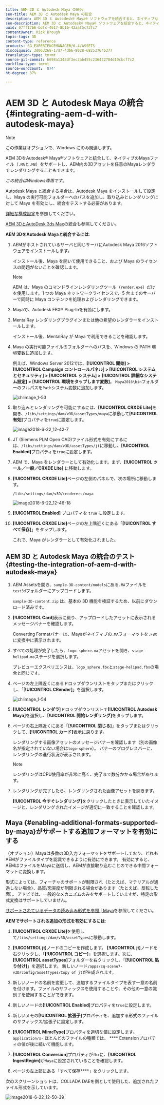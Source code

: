 ```yaml
---
title: AEM 3D と Autodesk Maya の統合
seo-title: AEM 3D と Autodesk Maya の統合
description: AEM 3D と Autodesk® Maya® ソフトウェアを統合すると、ネイティブな Maya ファイル（.MA および .MB）のサポートを有効化し、利用可能な Maya レンダラーを使用して AEM で 3D アセットをレンダリングできます。
seo-description: AEM 3D と Autodesk® Maya® ソフトウェアを統合すると、ネイティブな Maya ファイル（.MA および .MB）のサポートを有効化し、利用可能な Maya レンダラーを使用して AEM で 3D アセットをレンダリングできます。
uuid: 07ff17b6-bdfc-4617-8b16-42aaf5c73fc7
contentOwner: Rick Brough
topic-tags: 3D
content-type: reference
products: SG_EXPERIENCEMANAGER/6.4/ASSETS
discoiquuid: 3d063268-17d7-4db6-8028-682537645377
translation-type: tm+mt
source-git-commit: b698a1348df3ec2ab455c236422784d10cbcf7c2
workflow-type: tm+mt
source-wordcount: '874'
ht-degree: 37%

---
```



# AEM 3D と Autodesk Maya の統合 {#integrating-aem-d-with-autodesk-maya}

>[!NOTE]
>
>この作業はオプションで、Windows にのみ関連します。

AEM 3DをAutodesk® Maya®ソフトウェアと統合して、ネイティブのMayaファイル（`.MA`と`.MB`）をサポートし、AEM内の3Dアセットを任意のMayaレンダラでレンダリングすることもできます。

*この統合はWindows専用です*。

Autodesk Maya と統合する場合は、Autodesk Maya をインストールして設定し、Maya の実行可能フォルダーへのパスを追加し、取り込みとレンダリングに対して Maya を有効にし、統合をテストする必要があります。

[詳細な構成設定](advanced-config-3d.md)を参照してください。

[AEM 3DとAutoDesk 3ds Max](integrating-aem-3d-with-autodesk-3ds-max.md)の統合も参照してください。

**AEM 3DをAutodesk Mayaと統合するには**:

1. AEMがホストされているサーバと同じサーバにAutodesk Maya 2016ソフトウェアをインストールします。

   インストール後、Maya を開いて使用できること、および Maya のライセンスの問題がないことを確認します。

   >[!NOTE]
   >
   >AEM は、Maya のコマンドラインレンダリングツール（`render.exe`）だけを使用します。1 つの Maya ネットワークライセンスで、5 台までのサーバーで同時に Maya コンテンツを処理およびレンダリングできます。

1. Mayaで、Autodesk FBX® Plug-Inを有効にします。
1. MentalRay レンダリングプラグインまたは他の希望のレンダラーをインストールします。

   インストール後、MentalRay が Maya で利用できることを確認します。

1. Maya の実行可能ファイルのフォルダーへのパスを、Windows の PATH 環境変数に追加します。

   例えば、Windows Server 2012では、**[!UICONTROL 開始] > [!UICONTROL Campaign コントロールパネル] > [!UICONTROL システムとセキュリティ] > [!UICONTROL システム] > [!UICONTROL 詳細なシステム設定] > [!UICONTROL 環境をタップします変数]**。 `Maya2016\bin`フォルダーのフルパスを`Path`システム変数に追加します。

   ![chlimage_1-53](assets/chlimage_1-53.png)

1. 取り込みとレンダリングを可能にするには、**[!UICONTROL CRXDE Lite]**&#x200B;を開き、`/libs/settings/dam/v3D/assetTypes/maya`に移動して&#x200B;**[!UICONTROL 有効]**&#x200B;プロパティを`true`に設定します。

   ![image2018-6-22_12-42-7](assets/image2018-6-22_12-42-7.png)

1. JT (Siemens PLM Open CAD)ファイル形式を有効にするには、`/libs/settings/dam/v3D/assetTypes/jt`に移動し、**[!UICONTROL Enabled]**&#x200B;プロパティを`true`に設定します。
1. AEM で、Maya をレンダラーとして有効化します。まず、**[!UICONTROL ツール／一般／CRXDE Lite]** に移動します。
1. **[!UICONTROL CRXDE Lite]**&#x200B;ページの左側のパネルで、次の場所に移動します。

   `/libs/settings/dam/v3D/renderers/maya`

   ![image2018-6-22_12-46-18](assets/image2018-6-22_12-46-18.png)

1. **[!UICONTROL Enabled]** プロパティを `true` に設定します。

1. **[!UICONTROL CRXDE Lite]**&#x200B;ページの左上隅近くにある「**[!UICONTROL すべて保存]**」をタップします。

   これで、Maya がレンダラーとして有効化されました。

## AEM 3D と Autodesk Maya の統合のテスト  {#testing-the-integration-of-aem-d-with-autodesk-maya}

1. AEM Assetsを開き、`sample-3D-content/models`にある`.MA`ファイルを`test3d`フォルダーにアップロードします。

   `sample-3D-content.zip` は、基本の 3D 機能を検証するため、以前にダウンロード済みです。 

1. **[!UICONTROL Card]**&#x200B;表示に戻り、アップロードしたアセットに表示されるメッセージバナーを確認します。

   Converting Formatバナーは、Mayaがネイティブの`.MA`フォーマットを`.FBX`に変換中に表示されます。

1. すべての処理が完了したら、`logo-sphere.ma`アセットを開き、`stage-helipad.ma`ステージを選択します。

   プレビューエクスペリエンスは、`logo_sphere.fbx`と`stage-helipad.fbx`の場合と同じです。

1. ページの左上隅近くにあるドロップダウンリストをタップまたはクリックし、「**[!UICONTROL CRender]**」を選択します。

   ![chlimage_1-54](assets/chlimage_1-54.png)

1. **[!UICONTROL レンダラ]**&#x200B;ドロップダウンリストで&#x200B;**[!UICONTROL Autodesk Maya]**&#x200B;を選択し、**[!UICONTROL 開始レンダリング]**&#x200B;をタップします。
1. ページの右上隅近くにある「**[!UICONTROL 閉じる]**」をタップまたはクリックして、**[!UICONTROL カード]**&#x200B;表示に戻ります。

   レンダリングする画像アセットのメッセージバナーを確認します（別の画像名が指定されていない場合は`logo-sphere`）。 バナーのプログレスバーに、レンダリングの進行状況が表示されます。

   >[!NOTE]
   >
   >レンダリングはCPU使用率が非常に高く、完了まで数分かかる場合があります。

1. レンダリングが完了したら、レンダリングされた画像アセットを開きます。

   **[!UICONTROL 今すぐレンダリング]**&#x200B;をクリックしたときに表示していたイメージと、レンダリングされたイメージが適切に一致することを確認します。

## Maya {#enabling-additional-formats-supported-by-maya}がサポートする追加フォーマットを有効にする

（オプション）Mayaは多数の3D入力フォーマットをサポートしており、どれもAEMがファイルタイプを認識できるように有効にできます。 有効にすると、AEMはファイルをMayaに送信し、AEMが直接取り込むことのできる中間フォーマットに変換します。

形式によっては、フィーチャのサポートが制限され（たとえば、マテリアルが通過しない場合）、品質/忠実度が制限される場合があります（たとえば、反転した面）。 アドビでは、一般的なメカニズムのみをサポートしていますが、特定の形式変換はサポートしていません。

[サポートされているデータの読み込み形式を参照 | Maya](https://knowledge.autodesk.com/support/maya/learn-explore/caas/CloudHelp/cloudhelp/2016/ENU/Maya/files/GUID-69BC066D-D4D8-4B12-900C-CF42E798A5D6-htm.html)を参照してください。

**AEMでサポートされる追加の形式を有効にするには**:

1. **[!UICONTROL CRXDE Lite]**&#x200B;を使用して`/libs/settings/dam/v3D/assetTypes`に移動します。
1. **[!UICONTROL jt]**&#x200B;ノードのコピーを作成します。 **[!UICONTROL jt]**&#x200B;ノードを右クリックし、「**[!UICONTROL コピー]**」を選択します。次に、**[!UICONTROL assetTypes]**&#x200B;フォルダーを右クリックし、「**[!UICONTROL 貼り付け]**」を選択します。 新しいノード`/apps/cq-scene7-v3D/config/assetTypes/Copy of jt`が生成されます。
1. 新しいノードの名前を変更して、追加するファイルタイプを表す一意の名前を付けます。ファイルのサフィックスを使用することや、その他の一意の識別子を使用することができます。

1. 新しいノードの&#x200B;**[!UICONTROL Enabled]**&#x200B;プロパティを`true`に設定します。

1. 新しいメモの&#x200B;**[!UICONTROL 拡張子]**&#x200B;プロパティを、追加する形式のファイルのサフィックス/拡張子に設定します。
1. **[!UICONTROL MimeType]**&#x200B;プロパティを適切な値に設定します。 `application/x-` ほとんどのファイルの種類では、 **** Extensionプロパティの値が後に続いて機能します。
1. **[!UICONTROL Conversion]**&#x200B;プロパティが`fbx`に、**[!UICONTROL IngestRegim]**&#x200B;が`Maya`に設定されていることを確認します。
1. ページの左上部にある「すべて保存&#x200B;****」をクリックします。

次のスクリーンショットは、COLLADA DAEを例として使用した、追加されたファイル形式を示しています。

![image2018-6-22_12-50-39](assets/image2018-6-22_12-50-39.png)

